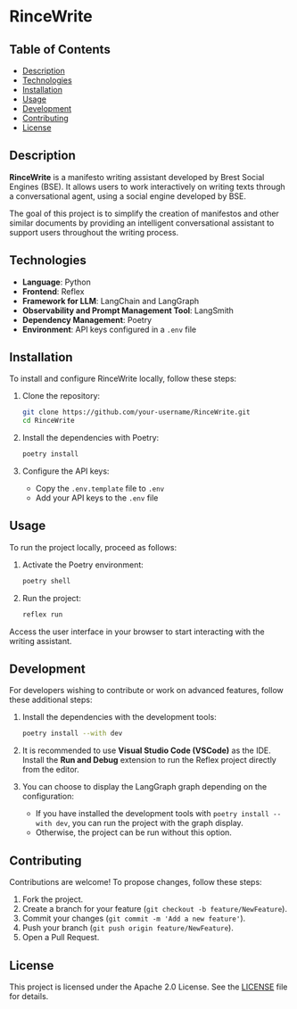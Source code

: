 # RinceWrite

## Table of Contents
- [Description](#description)
- [Technologies](#technologies)
- [Installation](#installation)
- [Usage](#usage)
- [Development](#development)
- [Contributing](#contributing)
- [License](#license)

## Description
**RinceWrite** is a manifesto writing assistant developed by Brest Social Engines (BSE). It allows users to work interactively on writing texts through a conversational agent, using a social engine developed by BSE.

The goal of this project is to simplify the creation of manifestos and other similar documents by providing an intelligent conversational assistant to support users throughout the writing process.

## Technologies
- **Language**: Python
- **Frontend**: Reflex
- **Framework for LLM**: LangChain and LangGraph
- **Observability and Prompt Management Tool**: LangSmith
- **Dependency Management**: Poetry
- **Environment**: API keys configured in a `.env` file

## Installation
To install and configure RinceWrite locally, follow these steps:

1. Clone the repository:
    ```bash
    git clone https://github.com/your-username/RinceWrite.git
    cd RinceWrite
    ```

2. Install the dependencies with Poetry:
    ```bash
    poetry install
    ```

3. Configure the API keys:
    - Copy the `.env.template` file to `.env`
    - Add your API keys to the `.env` file

## Usage
To run the project locally, proceed as follows:

1. Activate the Poetry environment:
    ```bash
    poetry shell
    ```

2. Run the project:
    ```bash
    reflex run
    ```

Access the user interface in your browser to start interacting with the writing assistant.

## Development
For developers wishing to contribute or work on advanced features, follow these additional steps:

1. Install the dependencies with the development tools:
    ```bash
    poetry install --with dev
    ```

2. It is recommended to use **Visual Studio Code (VSCode)** as the IDE. Install the **Run and Debug** extension to run the Reflex project directly from the editor.

3. You can choose to display the LangGraph graph depending on the configuration:
    - If you have installed the development tools with `poetry install --with dev`, you can run the project with the graph display.
    - Otherwise, the project can be run without this option.

## Contributing
Contributions are welcome! To propose changes, follow these steps:

1. Fork the project.
2. Create a branch for your feature (`git checkout -b feature/NewFeature`).
3. Commit your changes (`git commit -m 'Add a new feature'`).
4. Push your branch (`git push origin feature/NewFeature`).
5. Open a Pull Request.

## License
This project is licensed under the Apache 2.0 License. See the [LICENSE](LICENSE) file for details.
